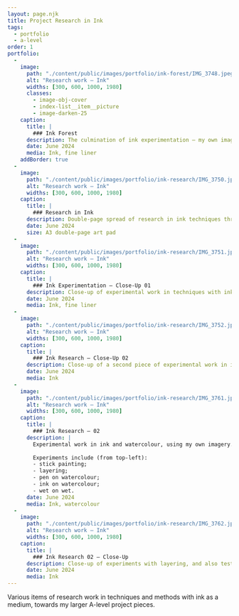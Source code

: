 ```yaml
---
layout: page.njk
title: Project Research in Ink
tags:
  - portfolio
  - a-level
order: 1
portfolio:
  -
    image:
      path: "./content/public/images/portfolio/ink-forest/IMG_3748.jpeg"
      alt: "Research work — Ink"
      widths: [300, 600, 1000, 1980]
      classes:
        - image-obj-cover
        - index-list__item__picture
        - image-darken-25
    caption:
      title: |
        ### Ink Forest
      description: The culmination of ink experimentation — my own imagery of a forest, created with layering and fine liner details in bark and other aspects
      date: June 2024
      media: Ink, fine liner
    addBorder: true
  -
    image:
      path: "./content/public/images/portfolio/ink-research/IMG_3750.jpeg"
      alt: "Research work — Ink"
      widths: [300, 600, 1000, 1980]
    caption:
      title: |
        ### Research in Ink
      description: Double-page spread of research in ink techniques through experimentation, analysis and refinement
      date: June 2024
      size: A3 double-page art pad
  -
    image:
      path: "./content/public/images/portfolio/ink-research/IMG_3751.jpeg"
      alt: "Research work — Ink"
      widths: [300, 600, 1000, 1980]
    caption:
      title: |
        ### Ink Experimentation — Close-Up 01
      description: Close-up of experimental work in techniques with ink, using my own imagery
      date: June 2024
      media: Ink, fine liner
  -
    image:
      path: "./content/public/images/portfolio/ink-research/IMG_3752.jpeg"
      alt: "Research work — Ink"
      widths: [300, 600, 1000, 1980]
    caption:
      title: |
        ### Ink Research — Close-Up 02
      description: Close-up of a second piece of experimental work in ink, using my own imagery
      date: June 2024
      media: Ink
  -
    image:
      path: "./content/public/images/portfolio/ink-research/IMG_3761.jpeg"
      alt: "Research work — Ink"
      widths: [300, 600, 1000, 1980]
    caption:
      title: |
        ### Ink Research — 02
      description: |
        Experimental work in ink and watercolour, using my own imagery.
        
        Experiments include (from top-left): 
        - stick painting; 
        - layering; 
        - pen on watercolour; 
        - ink on watercolour; 
        - wet on wet.
      date: June 2024
      media: Ink, watercolour
  -
    image:
      path: "./content/public/images/portfolio/ink-research/IMG_3762.jpeg"
      alt: "Research work — Ink"
      widths: [300, 600, 1000, 1980]
    caption:
      title: |
        ### Ink Research 02 — Close-Up
      description: Close-up of experiments with layering, and also testing ink techniques with reptilian scales
      date: June 2024
      media: Ink
---
```


Various items of research work in techniques and methods with ink as a medium, towards my larger A-level project pieces.
